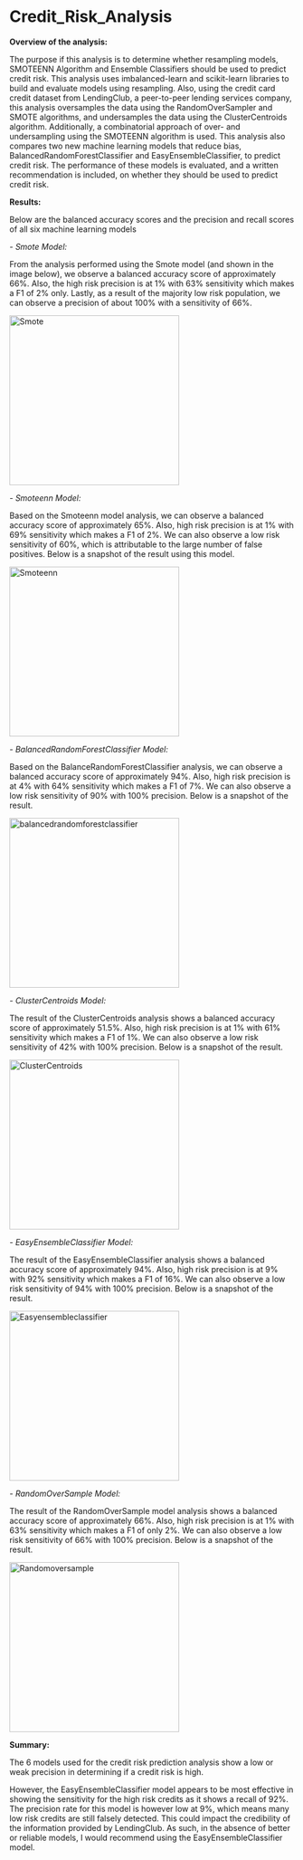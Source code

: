 # Credit_Risk_Analysis

**Overview of the analysis:**

The purpose if this analysis is to determine whether resampling models, SMOTEENN Algorithm and Ensemble Classifiers should be used to predict credit risk. This analysis uses imbalanced-learn and scikit-learn libraries to build and evaluate models using resampling. Also, using the credit card credit dataset from LendingClub, a peer-to-peer lending services company, this analysis oversamples the data using the RandomOverSampler and SMOTE algorithms, and undersamples the data using the ClusterCentroids algorithm. Additionally, a combinatorial approach of over- and undersampling using the SMOTEENN algorithm is used. This analysis also compares two new machine learning models that reduce bias, BalancedRandomForestClassifier and EasyEnsembleClassifier, to predict credit risk. The performance of these models is evaluated, and a written recommendation is included, on whether they should be used to predict credit risk.

**Results:**

Below are the balanced accuracy scores and the precision and recall scores of all six machine learning models

_- Smote Model:_

From the analysis performed using the Smote model (and shown in the image below), we observe a balanced accuracy score of approximately 66%. Also, the high risk precision is at 1% with 63% sensitivity which makes a F1 of 2% only. Lastly, as a result of the majority low risk population, we can observe a precision of about 100% with a sensitivity of 66%.

<img width="300" alt="Smote" src="https://user-images.githubusercontent.com/79670933/123569338-23c24d00-d794-11eb-9548-6337a48aa5e7.png">

_- Smoteenn Model:_

Based on the Smoteenn model analysis, we can observe a balanced accuracy score of approximately 65%. Also, high risk precision is at 1% with 69% sensitivity which makes a F1 of 2%. We can also observe a low risk sensitivity of 60%, which is attributable to the large number of  false positives. Below is a snapshot of the result using this model.
 
<img width="300" alt="Smoteenn" src="https://user-images.githubusercontent.com/79670933/123569339-245ae380-d794-11eb-887b-4e91cc29318b.png">

_- BalancedRandomForestClassifier Model:_

Based on the BalanceRandomForestClassifier analysis, we can observe a balanced accuracy score of approximately 94%. Also, high risk precision is at 4% with 64% sensitivity which makes a F1 of 7%. We can also observe a low risk sensitivity of 90% with 100% precision. Below is a snapshot of the result.

<img width="300" alt="balancedrandomforestclassifier" src="https://user-images.githubusercontent.com/79670933/123569340-245ae380-d794-11eb-9a8a-d7f78e3eda68.png">

_- ClusterCentroids Model:_

The result of the ClusterCentroids analysis shows a balanced accuracy score of approximately 51.5%. Also, high risk precision is at 1% with 61% sensitivity which makes a F1 of 1%. We can also observe a low risk sensitivity of 42% with 100% precision. Below is a snapshot of the result.

<img width="300" alt="ClusterCentroids" src="https://user-images.githubusercontent.com/79670933/123569341-245ae380-d794-11eb-8779-6cc557d0237d.png">

_- EasyEnsembleClassifier Model:_

The result of the EasyEnsembleClassifier analysis shows a balanced accuracy score of approximately 94%. Also, high risk precision is at 9% with 92% sensitivity which makes a F1 of 16%. We can also observe a low risk sensitivity of 94% with 100% precision. Below is a snapshot of the result.

<img width="300" alt="Easyensembleclassifier" src="https://user-images.githubusercontent.com/79670933/123569342-24f37a00-d794-11eb-8dfb-cc33932ef22a.png">

_- RandomOverSample Model:_

The result of the RandomOverSample model analysis shows a balanced accuracy score of approximately 66%. Also, high risk precision is at 1% with 63% sensitivity which makes a F1 of only 2%. We can also observe a low risk sensitivity of 66% with 100% precision. Below is a snapshot of the result.

<img width="300" alt="Randomoversample" src="https://user-images.githubusercontent.com/79670933/123569343-24f37a00-d794-11eb-8091-73b2cd7fe94e.png">


**Summary:**

The 6 models used for the credit risk prediction analysis show a low or weak precision in determining if a credit risk is high. 

However, the EasyEnsembleClassifier model appears to be most effective in showing the sensitivity for the high risk credits as it shows a recall of 92%. The precision rate for this model is however low at 9%, which means many low risk credits are still falsely detected. This could impact the credibility of the information provided by LendingClub. As such, in the absence of better or reliable models, I would recommend using the EasyEnsembleClassifier model.
